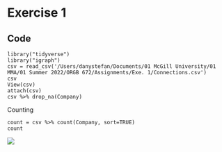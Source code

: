 Exercise 1
================

## Code

    library("tidyverse")
    library("igraph")
    csv = read_csv('/Users/danystefan/Documents/01 McGill University/01 MMA/01 Summer 2022/ORGB 672/Assignments/Exe. 1/Connections.csv')
    csv
    View(csv)
    attach(csv)
    csv %>% drop_na(Company)

Counting

    count = csv %>% count(Company, sort=TRUE)
    count

![](/Users/danystefan/Documents/01%20McGill%20University/01%20MMA/01%20Summer%202022/ORGB%20672/Assignments/Exe.%201/count.png)
